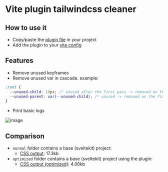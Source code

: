 # Vite plugin tailwindcss cleaner

## How to use it
- Copy/paste the [plugin file](https://github.com/madmoizo/sveltekit-t4-repro/blob/main/optimized/vite-plugin-tailwindcss-cleaner.ts) in your project
- Add the plugin to your [vite config](https://github.com/madmoizo/sveltekit-t4-repro/blob/main/optimized/vite.config.ts)

## Features
- Remove unused keyframes
- Remove unused var in cascade. example:
```css
:root {
  --unused-child: 10px; /* unused after the first pass -> removed on the second pass */
  --unused-parent: var(--unused-child); /* unused -> removed on the first pass */
}
```
- Print basic logs

![image](https://github.com/user-attachments/assets/d80172cf-4998-42fe-87b5-0552c46aef32)

## Comparison
- `normal` folder contains a base (sveltekit) project:
  - [CSS output](https://github.com/madmoizo/sveltekit-t4-repro/blob/main/normal/.svelte-kit/output/client/_app/immutable/assets/2.D6LpQ2Rr.css): 17.3kb
- `optimized` folder contains a base (sveltekit) project using the plugin:
  - [CSS output (optimized)](https://github.com/madmoizo/sveltekit-t4-repro/blob/main/optimized/.svelte-kit/output/client/_app/immutable/assets/2.D6LpQ2Rr.css): 4.06kb
